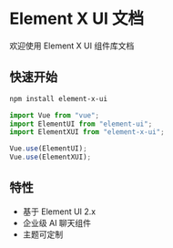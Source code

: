# Element X UI 文档

欢迎使用 Element X UI 组件库文档

## 快速开始

```bash
npm install element-x-ui
```

```javascript
import Vue from "vue";
import ElementUI from "element-ui";
import ElementXUI from "element-x-ui";

Vue.use(ElementUI);
Vue.use(ElementXUI);
```

## 特性

- 基于 Element UI 2.x
- 企业级 AI 聊天组件
- 主题可定制
